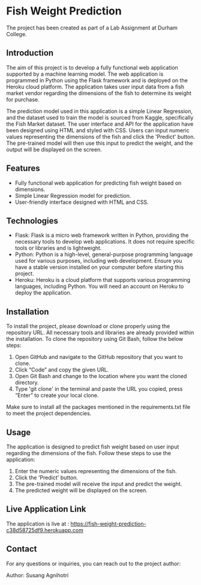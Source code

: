 # Fish Weight Prediction

The project has been created as part of a Lab Assignment at Durham College.

## Introduction

The aim of this project is to develop a fully functional web application supported by a machine learning model. The web application is programmed in Python using the Flask framework and is deployed on the Heroku cloud platform. The application takes user input data from a fish market vendor regarding the dimensions of the fish to determine its weight for purchase.

The prediction model used in this application is a simple Linear Regression, and the dataset used to train the model is sourced from Kaggle, specifically the Fish Market dataset. The user interface and API for the application have been designed using HTML and styled with CSS. Users can input numeric values representing the dimensions of the fish and click the 'Predict' button. The pre-trained model will then use this input to predict the weight, and the output will be displayed on the screen.

## Features

- Fully functional web application for predicting fish weight based on dimensions.
- Simple Linear Regression model for prediction.
- User-friendly interface designed with HTML and CSS.

## Technologies

- Flask: Flask is a micro web framework written in Python, providing the necessary tools to develop web applications. It does not require specific tools or libraries and is lightweight.
- Python: Python is a high-level, general-purpose programming language used for various purposes, including web development. Ensure you have a stable version installed on your computer before starting this project.
- Heroku: Heroku is a cloud platform that supports various programming languages, including Python. You will need an account on Heroku to deploy the application.

## Installation

To install the project, please download or clone properly using the repository URL. All necessary tools and libraries are already provided within the installation. To clone the repository using Git Bash, follow the below steps:

1. Open GitHub and navigate to the GitHub repository that you want to clone.
2. Click “Code” and copy the given URL.
3. Open Git Bash and change to the location where you want the cloned directory.
4. Type 'git clone' in the terminal and paste the URL you copied, press “Enter” to create your local clone.

Make sure to install all the packages mentioned in the requirements.txt file to meet the project dependencies.

## Usage

The application is designed to predict fish weight based on user input regarding the dimensions of the fish. Follow these steps to use the application:

1. Enter the numeric values representing the dimensions of the fish.
2. Click the 'Predict' button.
3. The pre-trained model will receive the input and predict the weight.
4. The predicted weight will be displayed on the screen.

## Live Application Link

The application is live at : https://fish-weight-prediction-c38d58725df9.herokuapp.com
## Contact

For any questions or inquiries, you can reach out to the project author:

Author: Susang Agnihotri


